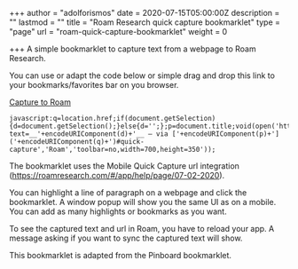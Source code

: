 +++
author = "adolforismos"
date = 2020-07-15T05:00:00Z
description = ""
lastmod = ""
title = "Roam Research quick capture bookmarklet"
type = "page"
url = "roam-quick-capture-bookmarklet"
weight = 0

+++
A simple bookmarklet to capture text from a webpage to Roam Research.

You can use or adapt the code below or simple drag and drop this link to your bookmarks/favorites bar on you browser.

<a href="javascript:q%3Dlocation.href%3Bif%28document.getSelection%29%7Bd%3Ddocument.getSelection%28%29%3B%7Delse%7Bd%3D%27%27%3B%7D%3Bp%3Ddocument.title%3Bvoid%28open%28%27https%3A%2F%2Froamresearch.com%3Ftext%3D__%27%2BencodeURIComponent%28d%29%2B%27__%20%E2%80%94%20via%20%5B%27%2BencodeURIComponent%28p%29%2B%27%5D%28%27%2BencodeURIComponent%28q%29%2B%27%29%23quick-capture%27%2C%27Roam%27%2C%27toolbar%3Dno%2Cwidth%3D700%2Cheight%3D350%27%29%29%3B">Capture to Roam</a>

    javascript:q=location.href;if(document.getSelection){d=document.getSelection();}else{d='';};p=document.title;void(open('https://roamresearch.com?text=__'+encodeURIComponent(d)+'__ — via ['+encodeURIComponent(p)+']('+encodeURIComponent(q)+')#quick-capture','Roam','toolbar=no,width=700,height=350'));

The bookmarklet uses the Mobile Quick Capture url integration (https://roamresearch.com/#/app/help/page/07-02-2020).

You can highlight a line of paragraph on a webpage and click the bookmarklet. A window popup will show you the same UI as on a mobile. You can add as many highlights or bookmarks as you want.

To see the captured text and url in Roam, you have to reload your app. A message asking if you want to sync the captured text will show.

This bookmarklet is adapted from the Pinboard bookmarklet.
